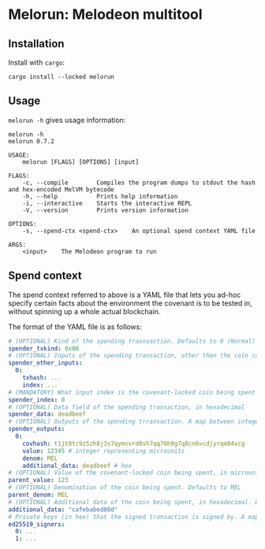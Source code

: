 # Melorun: Melodeon multitool

## Installation

Install with `cargo`:

```
cargo install --locked melorun
```

## Usage

`melorun -h` gives usage information:

```
melorun -h
melorun 0.7.2

USAGE:
    melorun [FLAGS] [OPTIONS] [input]

FLAGS:
    -c, --compile        Compiles the program dumps to stdout the hash and hex-encoded MelVM bytecode
    -h, --help           Prints help information
    -i, --interactive    Starts the interactive REPL
    -V, --version        Prints version information

OPTIONS:
    -s, --spend-ctx <spend-ctx>    An optional spend context YAML file

ARGS:
    <input>    The Melodeon program to run
```

## Spend context

The spend context referred to above is a YAML file that lets you ad-hoc specify certain facts about the environment the covenant is to be tested in, without spinning up a whole actual blockchain.

The format of the YAML file is as follows:

```yaml
# (OPTIONAL) Kind of the spending trasnsaction. Defaults to 0 (Normal)
spender_txkind: 0x00
# (OPTIONAL) Inputs of the spending transaction, other than the coin containing this covenant. Format is a map between integer indices and CoinID structs
spender_other_inputs:
  0:
    txhash: ...
    index: ...
# (MANDATORY) What input index is the covenant-locked coin being spent at? e.g. 0 means that the covenant-locked coin is the first input to the spending transaction
spender_index: 0
# (OPTIONAL) Data field of the spending transaction, in hexadecimal
spender_data: deadbeef
# (OPTIONAL) Outputs of the spending trransaction. A map between integer indices and CoinData structs
spender_outputs:
  0:
    covhash: t1jt0tc9z5zh8j3s7qymvvrd8sh7qq70h9g7q8cn6vcdjyrqm84vcg
    value: 12345 # integer representing microunits
    denom: MEL
    additional_data: deadbeef # hex
# (OPTIONAL) Value of the covenant-locked coin being spent, in microunits. Defaults to 0
parent_value: 123
# (OPTIONAL) Denomination of the coin being spent. Defaults to MEL
parent_denom: MEL
# (OPTIONAL) Additional data of the coin being spent, in hexadecimal. Defaults to the empty string.
additional_data: "cafebabed00d"
# Private keys (in hex) that the signed transaction is signed by. A mapping between the index of the signature and the private key. For example the map {0: K} indicates that the first signature is signed by the private key K.
ed25519_signers:
  0: ...
  1: ...
```
